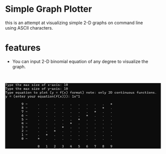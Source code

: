 # Simple Graph Plotter
this is an attempt at visualizing simple 2-D graphs on command line<br>
using ASCII characters.
# features
- You can input 2-D binomial equation of any degree to visualize the graph. <br>
<br>

![Screenshot](../img/image.png)

    